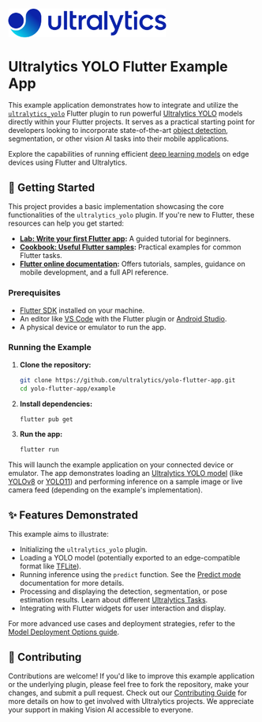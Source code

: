 <a href="https://www.ultralytics.com/"><img src="https://raw.githubusercontent.com/ultralytics/assets/main/logo/Ultralytics_Logotype_Original.svg" width="320" alt="Ultralytics logo"></a>

# Ultralytics YOLO Flutter Example App

This example application demonstrates how to integrate and utilize the [`ultralytics_yolo`](https://github.com/ultralytics/yolo-flutter-app) Flutter plugin to run powerful [Ultralytics YOLO](https://docs.ultralytics.com/) models directly within your Flutter projects. It serves as a practical starting point for developers looking to incorporate state-of-the-art [object detection](https://www.ultralytics.com/glossary/object-detection), segmentation, or other vision AI tasks into their mobile applications.

Explore the capabilities of running efficient [deep learning models](https://www.ultralytics.com/glossary/deep-learning-dl) on edge devices using Flutter and Ultralytics.

## 🚀 Getting Started

This project provides a basic implementation showcasing the core functionalities of the `ultralytics_yolo` plugin. If you're new to Flutter, these resources can help you get started:

-   **[Lab: Write your first Flutter app](https://docs.flutter.dev/get-started/codelab):** A guided tutorial for beginners.
-   **[Cookbook: Useful Flutter samples](https://docs.flutter.dev/cookbook):** Practical examples for common Flutter tasks.
-   **[Flutter online documentation](https://docs.flutter.dev/):** Offers tutorials, samples, guidance on mobile development, and a full API reference.

### Prerequisites

-   [Flutter SDK](https://docs.flutter.dev/get-started/install) installed on your machine.
-   An editor like [VS Code](https://code.visualstudio.com/) with the Flutter plugin or [Android Studio](https://developer.android.com/studio).
-   A physical device or emulator to run the app.

### Running the Example

1.  **Clone the repository:**
    ```bash
    git clone https://github.com/ultralytics/yolo-flutter-app.git
    cd yolo-flutter-app/example
    ```
2.  **Install dependencies:**
    ```bash
    flutter pub get
    ```
3.  **Run the app:**
    ```bash
    flutter run
    ```

This will launch the example application on your connected device or emulator. The app demonstrates loading an [Ultralytics YOLO model](https://docs.ultralytics.com/models/) (like [YOLOv8](https://docs.ultralytics.com/models/yolov8/) or [YOLO11](https://docs.ultralytics.com/models/yolo11/)) and performing inference on a sample image or live camera feed (depending on the example's implementation).

## ✨ Features Demonstrated

This example aims to illustrate:

-   Initializing the `ultralytics_yolo` plugin.
-   Loading a YOLO model (potentially exported to an edge-compatible format like [TFLite](https://docs.ultralytics.com/integrations/tflite/)).
-   Running inference using the `predict` function. See the [Predict mode](https://docs.ultralytics.com/modes/predict/) documentation for more details.
-   Processing and displaying the detection, segmentation, or pose estimation results. Learn about different [Ultralytics Tasks](https://docs.ultralytics.com/tasks/).
-   Integrating with Flutter widgets for user interaction and display.

For more advanced use cases and deployment strategies, refer to the [Model Deployment Options guide](https://docs.ultralytics.com/guides/model-deployment-options/).

## 🤝 Contributing

Contributions are welcome! If you'd like to improve this example application or the underlying plugin, please feel free to fork the repository, make your changes, and submit a pull request. Check out our [Contributing Guide](https://docs.ultralytics.com/help/contributing/) for more details on how to get involved with Ultralytics projects. We appreciate your support in making Vision AI accessible to everyone.

